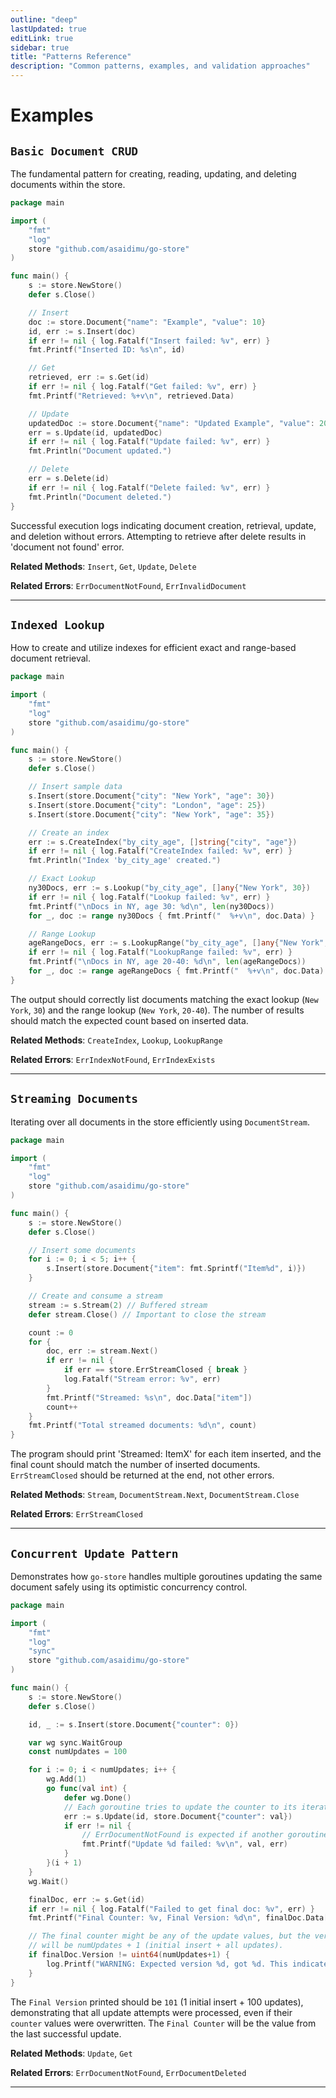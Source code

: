 ```yaml
---
outline: "deep"
lastUpdated: true
editLink: true
sidebar: true
title: "Patterns Reference"
description: "Common patterns, examples, and validation approaches"
---
```

# Examples

## `Basic Document CRUD`

The fundamental pattern for creating, reading, updating, and deleting documents within the store.



```go
package main

import (
	"fmt"
	"log"
	store "github.com/asaidimu/go-store"
)

func main() {
	s := store.NewStore()
	defer s.Close()

	// Insert
	doc := store.Document{"name": "Example", "value": 10}
	id, err := s.Insert(doc)
	if err != nil { log.Fatalf("Insert failed: %v", err) }
	fmt.Printf("Inserted ID: %s\n", id)

	// Get
	retrieved, err := s.Get(id)
	if err != nil { log.Fatalf("Get failed: %v", err) }
	fmt.Printf("Retrieved: %+v\n", retrieved.Data)

	// Update
	updatedDoc := store.Document{"name": "Updated Example", "value": 20, "status": "done"}
	err = s.Update(id, updatedDoc)
	if err != nil { log.Fatalf("Update failed: %v", err) }
	fmt.Println("Document updated.")

	// Delete
	err = s.Delete(id)
	if err != nil { log.Fatalf("Delete failed: %v", err) }
	fmt.Println("Document deleted.")
}
```


Successful execution logs indicating document creation, retrieval, update, and deletion without errors. Attempting to retrieve after delete results in 'document not found' error.

**Related Methods**: `Insert`, `Get`, `Update`, `Delete`

**Related Errors**: `ErrDocumentNotFound`, `ErrInvalidDocument`

---

## `Indexed Lookup`

How to create and utilize indexes for efficient exact and range-based document retrieval.



```go
package main

import (
	"fmt"
	"log"
	store "github.com/asaidimu/go-store"
)

func main() {
	s := store.NewStore()
	defer s.Close()

	// Insert sample data
	s.Insert(store.Document{"city": "New York", "age": 30})
	s.Insert(store.Document{"city": "London", "age": 25})
	s.Insert(store.Document{"city": "New York", "age": 35})

	// Create an index
	err := s.CreateIndex("by_city_age", []string{"city", "age"})
	if err != nil { log.Fatalf("CreateIndex failed: %v", err) }
	fmt.Println("Index 'by_city_age' created.")

	// Exact Lookup
	ny30Docs, err := s.Lookup("by_city_age", []any{"New York", 30})
	if err != nil { log.Fatalf("Lookup failed: %v", err) }
	fmt.Printf("\nDocs in NY, age 30: %d\n", len(ny30Docs))
	for _, doc := range ny30Docs { fmt.Printf("  %+v\n", doc.Data) }

	// Range Lookup
	ageRangeDocs, err := s.LookupRange("by_city_age", []any{"New York", 20}, []any{"New York", 40})
	if err != nil { log.Fatalf("LookupRange failed: %v", err) }
	fmt.Printf("\nDocs in NY, age 20-40: %d\n", len(ageRangeDocs))
	for _, doc := range ageRangeDocs { fmt.Printf("  %+v\n", doc.Data) }
}
```


The output should correctly list documents matching the exact lookup (`New York`, `30`) and the range lookup (`New York`, `20-40`). The number of results should match the expected count based on inserted data.

**Related Methods**: `CreateIndex`, `Lookup`, `LookupRange`

**Related Errors**: `ErrIndexNotFound`, `ErrIndexExists`

---

## `Streaming Documents`

Iterating over all documents in the store efficiently using `DocumentStream`.



```go
package main

import (
	"fmt"
	"log"
	store "github.com/asaidimu/go-store"
)

func main() {
	s := store.NewStore()
	defer s.Close()

	// Insert some documents
	for i := 0; i < 5; i++ {
		s.Insert(store.Document{"item": fmt.Sprintf("Item%d", i)})
	}

	// Create and consume a stream
	stream := s.Stream(2) // Buffered stream
	defer stream.Close() // Important to close the stream

	count := 0
	for {
		doc, err := stream.Next()
		if err != nil {
			if err == store.ErrStreamClosed { break }
			log.Fatalf("Stream error: %v", err)
		}
		fmt.Printf("Streamed: %s\n", doc.Data["item"])
		count++
	}
	fmt.Printf("Total streamed documents: %d\n", count)
}
```


The program should print 'Streamed: ItemX' for each item inserted, and the final count should match the number of inserted documents. `ErrStreamClosed` should be returned at the end, not other errors.

**Related Methods**: `Stream`, `DocumentStream.Next`, `DocumentStream.Close`

**Related Errors**: `ErrStreamClosed`

---

## `Concurrent Update Pattern`

Demonstrates how `go-store` handles multiple goroutines updating the same document safely using its optimistic concurrency control.



```go
package main

import (
	"fmt"
	"log"
	"sync"
	store "github.com/asaidimu/go-store"
)

func main() {
	s := store.NewStore()
	defer s.Close()

	id, _ := s.Insert(store.Document{"counter": 0})

	var wg sync.WaitGroup
	const numUpdates = 100

	for i := 0; i < numUpdates; i++ {
		wg.Add(1)
		go func(val int) {
			defer wg.Done()
			// Each goroutine tries to update the counter to its iteration value
			err := s.Update(id, store.Document{"counter": val})
			if err != nil {
				// ErrDocumentNotFound is expected if another goroutine deletes it
				fmt.Printf("Update %d failed: %v\n", val, err)
			}
		}(i + 1)
	}
	wg.Wait()

	finalDoc, err := s.Get(id)
	if err != nil { log.Fatalf("Failed to get final doc: %v", err) }
	fmt.Printf("Final Counter: %v, Final Version: %d\n", finalDoc.Data["counter"], finalDoc.Version)

	// The final counter might be any of the update values, but the version
	// will be numUpdates + 1 (initial insert + all updates).
	if finalDoc.Version != uint64(numUpdates+1) {
		log.Printf("WARNING: Expected version %d, got %d. This indicates a potential test scenario issue, not a bug.", numUpdates+1, finalDoc.Version)
	}
}
```


The `Final Version` printed should be `101` (1 initial insert + 100 updates), demonstrating that all update attempts were processed, even if their `counter` values were overwritten. The `Final Counter` will be the value from the last successful update.

**Related Methods**: `Update`, `Get`

**Related Errors**: `ErrDocumentNotFound`, `ErrDocumentDeleted`

---

